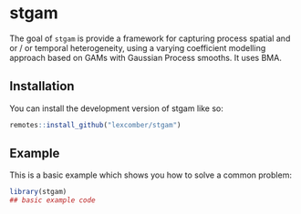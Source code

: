 
# stgam

<!-- badges: start -->
<!-- badges: end -->

The goal of `stgam` is provide a framework for capturing process spatial and or / or temporal heterogeneity, using a varying coefficient modelling approach based on GAMs with Gaussian Process smooths.  It uses BMA. 

## Installation

You can install the development version of stgam like so:

``` r
remotes::install_github("lexcomber/stgam")
```

## Example

This is a basic example which shows you how to solve a common problem:

``` r
library(stgam)
## basic example code
```

